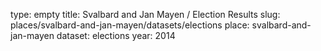 type: empty
title: Svalbard and Jan Mayen / Election Results
slug: places/svalbard-and-jan-mayen/datasets/elections
place: svalbard-and-jan-mayen
dataset: elections
year: 2014

